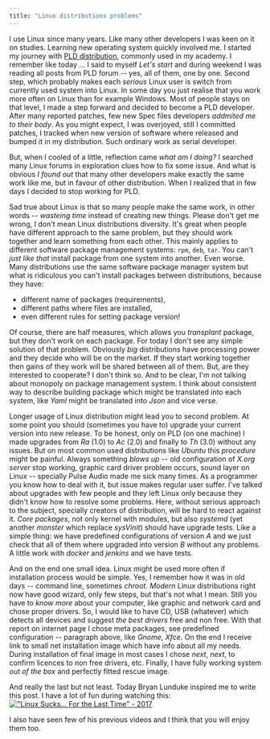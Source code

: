 ```yaml
---
title: "Linux distributions problems"
---
```


I use Linux since many years. Like many other developers I was keen on it
on studies. Learning new operating system quickly involved me. I started
my journey with [PLD distribution](https://www.pld-linux.org),
commonly used in  my academy. I remember
like today ... I said to myself _Let's start_ and during weekend I was reading
all posts from PLD forum -- yes, all of them, one by one. Second step, which
probably makes each _serious_ Linux user is switch from currently used system
into Linux. In some day you just realise that you work more often on Linux than for example
Windows. Most of people stays on that level, I made a step forward and decided
to become a PLD developer. After many reported patches, few new Spec files
developers _addmited me to their body_. As you might expect, I was overjoyed,
still I committed patches, I tracked when new version of software where released
and bumped it in my distribution. Such ordinary work as serial developer.

But, when I cooled of a little, reflection came _what am I doing?_ I searched
many Linux forums in exploration clues how to fix some issue. And what is obvious
_I found out_ that many other developers make exactly the same work like me, but
in favour of other distribution. When I realized that in few days I decided
to stop working for PLD.

Sad true about Linux is that so many people make the same work, in other words -- _wasteing time_
instead of creating new things. Please don't get me wrong, I don't mean Linux distributions
diversity. It's great when people have different approach to the same problem,
but they should work together and learn something from each other. This mainly applies
to different software package management systems: `rpm`, `deb`, `tar`. You can't
_just like that_ install package from one system into another. Even worse.
Many distributions use the same software package manager system but what is ridiculous you can't install packages
between distributions, because they have:
* different name of packages (requirements),
* different paths where files are installed,
* even different rules for setting package version!

Of course, there are half measures,
which allows you _transplant_ package, but they don't work on each package. For today I don't
see any simple solution of that problem. Obviously _big_ distributions have processing power
and they decide who will be on the market. If they start working together then gains
of they work will be shared between all of them. But, are they interested to cooperate?
I don't think so. And to be clear, I'm not talking about monopoly on package management system.
I think about consistent way to describe building package which might be translated
into each system, like _Yaml_ might be translated into _Json_ and vice verse.

Longer usage of Linux distribution might lead you to second problem. At some
point you should (sometimes you have to) upgrade your current version into new release.
To be honest, only on PLD (on one machine) I made upgrades from _Ra_ (1.0) to _Ac_ (2.0) and
finally to _Th_ (3.0) without any issues. But on most common used distributions like _Ubuntu_
this _procedure_ might be painful. Always something _blows up_ -- old configuration of _X.org server_ stop working,
graphic card driver problem occurs, sound layer on Linux -- specially Pulse Audio
made me sick many times. As a programmer you know how to deal with it, but issue makes regular
user suffer. I've talked about upgrades with few people and they left Linux only because
they didn't know how to resolve some problems. Here, without serious approach to the subject,
specially creators of distribution, will be hard to react against it. _Core packages_, not only
kernel with modules, but also _systemd_ (yet another _monster_ which replace _sysVinit_) should
have upgrade tests. Like a simple thing: we have predefined configurations of version _A_ and we just
check that all of them where upgraded into version _B_ without any problems. A little work with _docker_
and _jenkins_ and we have tests.

And on the end one small idea. Linux might be used more often if installation process would be simple. Yes,
I remember how it was in old days -- command line, sometimes  _chroot_. _Modern_ Linux distributions right
now have good wizard, only few steps, but that's not what I mean. Still you have to _know more_ about
your computer, like graphic and network card and chose proper drivers. So, I would like to have CD, USB (whatever)
which detects all devices and suggest _the best drivers_ free and non free. With that report on internet
page I chose meta packages, see predefined configuration -- paragraph above, like _Gnome_, _Xfce_.
On the end I receive link to small net installation image which have info about all my needs. During
installation of final image in most cases I chose _next_, _next_, to confirm licences to non free drivers, etc.
Finally, I have fully working system _out of the box_ and perfectly fitted rescue image. 

And really the last but not least. Today Bryan Lunduke inspired me to write this post.
I have a lot of fun during watching this:
[!["Linux Sucks... For the Last Time" - 2017](https://img.youtube.com/vi/SMKeWTVYBUo/0.jpg)](https://www.youtube.com/watch?v=SMKeWTVYBUo)

I also have seen few of his previous videos and I think that you will enjoy them too.


